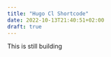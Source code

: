 ```yaml
---
title: "Hugo Cl Shortcode"
date: 2022-10-13T21:40:51+02:00
draft: true
---
```


This is still building
